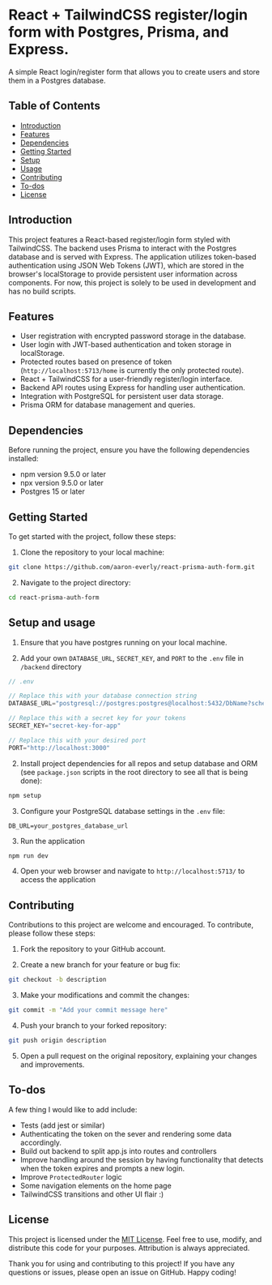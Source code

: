 
# React + TailwindCSS register/login form with Postgres, Prisma, and Express.
A simple React login/register form that allows you to create users and store them in a Postgres database.

## Table of Contents
- [Introduction](#introduction)
- [Features](#features)
- [Dependencies](#dependencies)
- [Getting Started](#getting-started)
- [Setup](#setup)
- [Usage](#usage)
- [Contributing](#contributing)
- [To-dos](#to-dos)
- [License](#license)

## Introduction

This project features a React-based register/login form styled with TailwindCSS. The backend uses Prisma to interact with the Postgres database and is served with Express. The application utilizes token-based authentication using JSON Web Tokens (JWT), which are stored in the browser's localStorage to provide persistent user information across components. For now, this project is solely to be used in development and has no build scripts. 

## Features

- User registration with encrypted password storage in the database.
- User login with JWT-based authentication and token storage in localStorage.
- Protected routes based on presence of token (`http://localhost:5713/home` is currently the only protected route). 
- React + TailwindCSS for a user-friendly register/login interface.
- Backend API routes using Express for handling user authentication.
- Integration with PostgreSQL for persistent user data storage.
- Prisma ORM for database management and queries.

## Dependencies

Before running the project, ensure you have the following dependencies installed:

- npm version 9.5.0 or later
- npx version 9.5.0 or later
- Postgres 15 or later

## Getting Started

To get started with the project, follow these steps:

1. Clone the repository to your local machine:

```bash
git clone https://github.com/aaron-everly/react-prisma-auth-form.git
```

2. Navigate to the project directory:

```bash
cd react-prisma-auth-form
```

## Setup and usage
1. Ensure that you have postgres running on your local machine.

2. Add your own `DATABASE_URL`, `SECRET_KEY`, and `PORT` to the `.env` file in `/backend` directory

```javascript
// .env

// Replace this with your database connection string
DATABASE_URL="postgresql://postgres:postgres@localhost:5432/DbName?schema=public"

// Replace this with a secret key for your tokens
SECRET_KEY="secret-key-for-app"

// Replace this with your desired port 
PORT="http://localhost:3000"
```

2. Install project dependencies for all repos and setup database and ORM (see `package.json`  scripts in the root directory to see all that is being done):

```bash
npm setup
```


3. Configure your PostgreSQL database settings in the `.env` file:

```plaintext
DB_URL=your_postgres_database_url
```

3. Run the application

```bash
npm run dev
```

4. Open your web browser and navigate to `http://localhost:5713/` to access the application 


## Contributing

Contributions to this project are welcome and encouraged. To contribute, please follow these steps:

1. Fork the repository to your GitHub account.

2. Create a new branch for your feature or bug fix:

```bash
git checkout -b description
```

3. Make your modifications and commit the changes:

```bash
git commit -m "Add your commit message here"
```

4. Push your branch to your forked repository:

```bash
git push origin description
```

5. Open a pull request on the original repository, explaining your changes and improvements.

## To-dos

A few thing I would like to add include:

- Tests (add jest or similar)
- Authenticating the token on the sever and rendering some data accordingly.
- Build out backend to split app.js into routes and controllers
- Improve handling around the session by having functionality that detects when the token expires and prompts a new login.
- Improve `ProtectedRouter` logic
- Some navigation elements on the home page
- TailwindCSS transitions and other UI flair :)


## License

This project is licensed under the [MIT License](LICENSE). Feel free to use, modify, and distribute this code for your purposes. Attribution is always appreciated.

Thank you for using and contributing to this project! If you have any questions or issues, please open an issue on GitHub. Happy coding!
